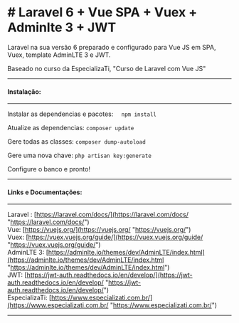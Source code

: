 # # Laravel 6 + Vue SPA + Vuex + Adminlte 3 + JWT
<p>
Laravel na sua versão 6 preparado e configurado para Vue JS em SPA, Vuex, template AdminLTE 3 e JWT.
</p>
Baseado no curso da EspecializaTi, "Curso de Laravel com Vue JS"


------------
#### Instalação: 

------------
Instalar as dependencias e pacotes:
  `  npm install`

Atualize as dependencias:
`composer update`

Gere todas as classes:
`composer dump-autoload`

Gere uma nova chave:
`php artisan key:generate`

Configure o banco e pronto! 

------------



#### Links e Documentações:

------------


Laravel : [https://laravel.com/docs/](https://laravel.com/docs/ "https://laravel.com/docs/")
<br>
Vue: [https://vuejs.org/](https://vuejs.org/ "https://vuejs.org/")
<br>
Vuex: [https://vuex.vuejs.org/guide/](https://vuex.vuejs.org/guide/ "https://vuex.vuejs.org/guide/")
<br>
AdminLTE 3: [https://adminlte.io/themes/dev/AdminLTE/index.html](https://adminlte.io/themes/dev/AdminLTE/index.html "https://adminlte.io/themes/dev/AdminLTE/index.html")
<br>
JWT:  [https://jwt-auth.readthedocs.io/en/develop/](https://jwt-auth.readthedocs.io/en/develop/ "https://jwt-auth.readthedocs.io/en/develop/")
<br>
EspecializaTi: [https://www.especializati.com.br/](https://www.especializati.com.br/ "https://www.especializati.com.br/")

------------
